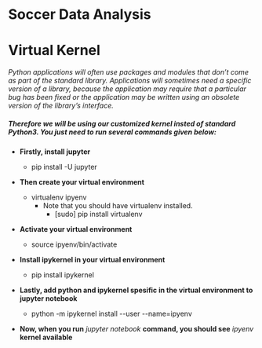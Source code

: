# Soccer Data Analysis

# Virtual Kernel

<i>Python applications will often use packages and modules that don’t come as part of the standard library. Applications will sometimes need a specific version of a library, because the application may require that a particular bug has been fixed or the application may be written using an obsolete version of the library’s interface.</i>

##### Therefore we will be using our customized kernel insted of standard Python3. You just need to run several commands given below:

* **Firstly, install jupyter**
    * pip install -U jupyter
    
* **Then create your virtual environment**
    * virtualenv ipyenv 
        * Note that you should have virtualenv installed. 
            * [sudo] pip install virtualenv

* **Activate your virtual environment**
    * source ipyenv/bin/activate

* **Install ipykernel in your virtual environment**
    * pip install ipykernel

* **Lastly, add python and ipykernel spesific in the virtual environment to jupyter notebook**
    * python -m ipykernel install --user --name=ipyenv

* **Now, when you run** <i>jupyter notebook</i> **command, you should see** <i>ipyenv</i> **kernel available**